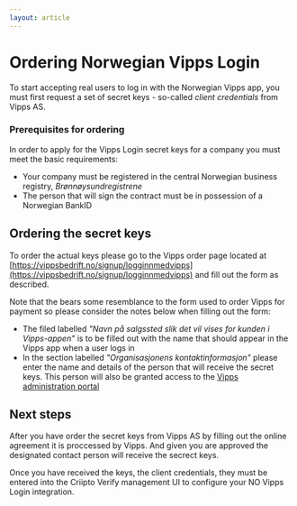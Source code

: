 ```yaml
---
layout: article
---
```

# Ordering Norwegian Vipps Login

To start accepting real users to log in with the Norwegian Vipps app, you must first request a set of secret keys - so-called _client credentials_ from Vipps AS.

### Prerequisites for ordering

In order to apply for the Vipps Login secret keys for a company you must meet the basic requirements:

- Your company must be registered in the central Norwegian business registry, _Brønnøysundregistrene_
- The person that will sign the contract must be in possession of a Norwegian BankID

## Ordering the secret keys

To order the actual keys please go to the Vipps order page located at [https://vippsbedrift.no/signup/logginnmedvipps](https://vippsbedrift.no/signup/logginnmedvipps) and fill out the form as described.

Note that the bears some resemblance to the form used to order Vipps for payment so please consider the notes below when filling out the form:
- The filed labelled _"Navn på salgssted slik det vil vises for kunden i Vipps-appen"_ is to be filled out with the name that should appear in the Vipps app when a user logs in
- In the section labelled _"Organisasjonens kontaktinformasjon"_ please enter the name and details of the person that will receive the secret keys. This person will also be granted access to the [Vipps administration portal](https://portal.vipps.no/login)


## Next steps

After you have order the secret keys from Vipps AS by filling out the online agreement it is proccessed by Vipps. And given you are approved the designated contact person will receive the secrect keys. 

Once you have received the keys, the client credentials, they must be entered into the Criipto Verify management UI to configure your NO Vipps Login integration.

